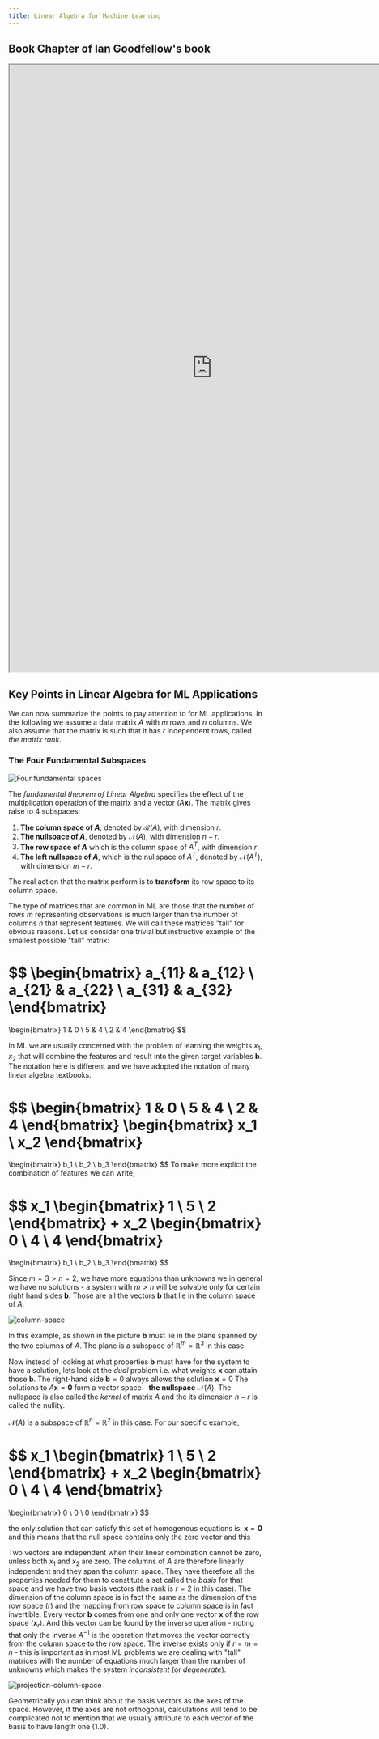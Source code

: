 ```yaml
---
title: Linear Algebra for Machine Learning
---
```


## Book Chapter of Ian Goodfellow's book
<iframe src="https://www.deeplearningbook.org/contents/linear_algebra.html" width="800" height="1200"></iframe>

## Key Points in Linear Algebra for ML Applications
We can now summarize the points to pay attention to for ML applications.  In the following we assume a data matrix $A$ with $m$ rows and $n$ columns. We also assume that the matrix is such that it has $r$ independent rows, called *the matrix rank*.

### The Four Fundamental Subspaces
![Four fundamental spaces](images/four-fundamental-spaces-linear-alg.png)

The *fundamental theorem of Linear Algebra* specifies the effect of the multiplication operation of the matrix and a vector ($A\mathbf{x}$). The matrix gives raise to 4 subspaces:

1. **The column space of $A$**, denoted by $\mathcal{R}(A)$, with dimension $r$.
2. **The nullspace of $A$**, denoted by $\mathcal{N}(A)$, with dimension $n-r$.
3. **The row space of $A$** which is the column space of $A^T$, with dimension $r$
4. **The left nullspace of $A$**, which is the nullspace of $A^T$, denoted by $\mathcal{N}(A^T)$, with dimension $m-r$. 

The real action that the matrix perform is to **transform** its row space to its column space. 

The type of matrices that are common in ML are those that the number of rows $m$ representing observations is much larger than the number of columns $n$ that represent features. We will call these matrices "tall" for obvious reasons. Let us consider one trivial but instructive example of the smallest possible "tall" matrix:

$$
\begin{bmatrix}
    a_{11}       & a_{12} \\
    a_{21}       & a_{22} \\
    a_{31}       & a_{32}
\end{bmatrix} 
=
\begin{bmatrix}
    1       & 0 \\
    5       & 4 \\
    2       & 4
\end{bmatrix}
$$

In ML we are usually concerned with the problem of learning the weights $x_1, x_2$ that will combine the features and result into the given target variables $\mathbf{b}$. The notation here is different and we have adopted the notation of many linear algebra textbooks. 

$$
\begin{bmatrix}
    1       & 0 \\
    5       & 4 \\
    2       & 4
\end{bmatrix} 
\begin{bmatrix}
    x_1 \\
    x_2 
\end{bmatrix}
=
\begin{bmatrix}
    b_1 \\
    b_2 \\ 
    b_3 
\end{bmatrix}
$$
To make more explicit the combination of features we can write,

$$
x_1 \begin{bmatrix}
    1 \\
    5 \\ 
    2 
\end{bmatrix} + x_2 \begin{bmatrix}
    0 \\
    4 \\ 
    4 
\end{bmatrix}
=
\begin{bmatrix}
    b_1 \\
    b_2 \\ 
    b_3 
\end{bmatrix}
$$

Since $m=3 > n=2$, we have more equations than unknowns we in general we have no solutions - a system with $m > n$ will be solvable only for certain right hand sides $\mathbf{b}$. Those are all the vectors $\mathbf{b}$ that lie in the column space of $A$.

![column-space](images/column-space.png)

In this example, as shown in the picture $\mathbf{b}$ must lie in the plane spanned by the two columns of $A$. The plane is a subspace of $\mathbb{R}^m=\mathbb{R}^3$ in this case. 

Now instead of looking at what properties $\mathbf{b}$ must have for the system to have a solution, lets look at the *dual* problem i.e. what weights $\mathbf{x}$ can attain those $\mathbf{b}$. The right-hand side $\mathbf{b}=0$ always allows the solution $\mathbf{x}=0$ 
The solutions to $A \mathbf{x} = \mathbf{0}$ form a vector space - **the nullspace** $\mathcal{N}(A)$. The nullspace is also called the *kernel* of matrix $A$ and the its dimension $n-r$ is called the nullity. 

$\mathcal{N}(A)$ is a subspace of $\mathbb{R}^n=\mathbb{R}^2$ in this case. For our specific example,

$$
x_1 \begin{bmatrix}
    1 \\
    5 \\
    2
\end{bmatrix} + x_2 \begin{bmatrix}
    0 \\
    4 \\
    4
\end{bmatrix}
=
\begin{bmatrix}
    0 \\
    0 \\
    0
\end{bmatrix}
$$

the only solution that can satisfy this set of homogenous equations is: $\mathbf{x}=\mathbf{0}$ and this means that the null space contains only the zero vector and this 

Two vectors are independent when their linear combination cannot be zero, unless both $x_1$ and $x_2$ are zero.  The columns of $A$ are therefore linearly independent and they span the column space. They have therefore all the properties needed for them to constitute a set called the *basis* for that space and we have two basis vectors (the rank is $r=2$ in this case). The dimension of the column space is in fact the same as the dimension of the row space ($r$) and the mapping from row space to column space is in fact invertible. Every vector $\mathbf{b}$ comes from one and only one vector $\mathbf{x}$ of the row space ($\mathbf{x}_r$). And this vector can be found by the inverse operation - noting that only the inverse $A^{-1}$ is the operation that moves the vector correctly from the column space to the row space. The inverse exists only if $r=m=n$ - this is important as in most ML problems we are dealing with "tall" matrices with the number of equations much larger than the number of unknowns which makes the system *inconsistent* (or *degenerate*).

![projection-column-space](images/projection-column-space.png)

Geometrically you can think about the basis vectors as the axes of the space. However, if the axes are not orthogonal, calculations will tend to be complicated not to mention that we usually attribute to each vector of the basis to have length one (1.0).



